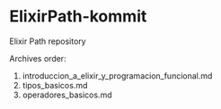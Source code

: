 # ElixirPath-kommit
Elixir Path repository

Archives order: 
1. introduccion_a_elixir_y_programacion_funcional.md
2. tipos_basicos.md
3. operadores_basicos.md